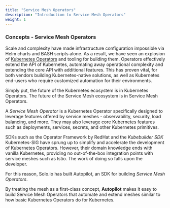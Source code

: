 ```yaml
---
title: "Service Mesh Operators"
description: "Introduction to Service Mesh Operators"
weight: 1
---
```


### Concepts - Service Mesh Operators

Scale and complexity have made infrastructure configuration impossible via Helm charts and BASH scripts alone. 
As a result, we have seen an explosion of [Kubernetes Operators](https://kubernetes.io/docs/concepts/extend-kubernetes/operator/) 
and tooling for building them. Operators effectively extend the API of Kubernetes, 
automating away operational complexity and extending the core API with additional features. 
This has proven vital, for both vendors building Kubernetes-native solutions, 
as well as Kubernetes end-users who require customized automation for their environments.

Simply put, the future of the Kubernetes ecosystem is in Kubernetes Operators. The future of the Service Mesh ecosystem is in Service Mesh 
Operators.

A *Service Mesh Operator* is a  Kubernetes Operator specifically designed to leverage features offered by service meshes - observability, security, load balancing, 
and more. They may also leverage core Kubernetes features such as deployments, services, secrets, and other Kubernetes primitives.

SDKs such as the Operator Framework by RedHat and the *Kubebuilder SDK* Kubernetes-SIG have sprung up to simplify and accelerate
the development of Kubernetes Operators. However, their domain knowledge ends with vanilla Kubernetes, providing no out-of-the-box
integration points with service meshes such as Istio. The work of doing so falls upon the developer. 

For this reason, Solo.io has built Autopilot, an SDK for building *Service Mesh Operators*. 

By treating the mesh as a first-class concept, **Autopilot** makes it easy to build Service Mesh Operators 
that automate and extend meshes similar to how basic Kubernetes Operators do for Kubernetes.

